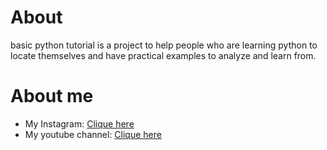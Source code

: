 # About
basic python tutorial is a project to help people who are learning python to locate themselves and have practical examples to analyze and learn from.

# About me

* My Instagram: <a href="https://www.instagram.com/ottoni.arthur">Clique here</a>
* My youtube channel: <a href="https://www.youtube.com/channel/UCQxsPy4aLwGQ9fjZhsDJ70Q">Clique here</a>
